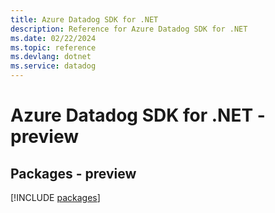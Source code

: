 ```yaml
---
title: Azure Datadog SDK for .NET
description: Reference for Azure Datadog SDK for .NET
ms.date: 02/22/2024
ms.topic: reference
ms.devlang: dotnet
ms.service: datadog
---
```

# Azure Datadog SDK for .NET - preview
## Packages - preview
[!INCLUDE [packages](datadog-index.md)]